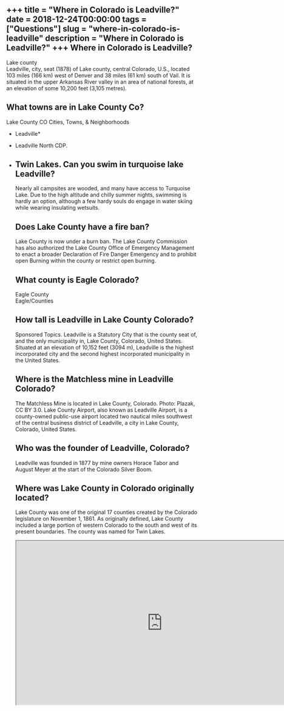 +++
title = "Where in Colorado is Leadville?"
date = 2018-12-24T00:00:00
tags = ["Questions"]
slug = "where-in-colorado-is-leadville"
description = "Where in Colorado is Leadville?"
+++
Where in Colorado is Leadville?
-------------------------------

Lake county  
Leadville, city, seat (1878) of Lake county, central Colorado, U.S., located 103 miles (166 km) west of Denver and 38 miles (61 km) south of Vail. It is situated in the upper Arkansas River valley in an area of national forests, at an elevation of some 10,200 feet (3,105 metres).

What towns are in Lake County Co?
---------------------------------

Lake County CO Cities, Towns, &amp; Neighborhoods

- Leadville\*
- Leadville North CDP.
- Twin Lakes. Can you swim in turquoise lake Leadville?
    -----------------------------------------
    
    Nearly all campsites are wooded, and many have access to Turquoise Lake. Due to the high altitude and chilly summer nights, swimming is hardly an option, although a few hardy souls do engage in water skiing while wearing insulating wetsuits.
    
    Does Lake County have a fire ban?
    ---------------------------------
    
    Lake County is now under a burn ban. The Lake County Commission has also authorized the Lake County Office of Emergency Management to enact a broader Declaration of Fire Danger Emergency and to prohibit open Burning within the county or restrict open burning.
    
    What county is Eagle Colorado?
    ------------------------------
    
    Eagle County  
    Eagle/Counties
    
    How tall is Leadville in Lake County Colorado?
    ----------------------------------------------
    
    Sponsored Topics. Leadville is a Statutory City that is the county seat of, and the only municipality in, Lake County, Colorado, United States. Situated at an elevation of 10,152 feet (3094 m), Leadville is the highest incorporated city and the second highest incorporated municipality in the United States.
    
    Where is the Matchless mine in Leadville Colorado?
    --------------------------------------------------
    
    The Matchless Mine is located in Lake County, Colorado. Photo: Plazak, CC BY 3.0. Lake County Airport, also known as Leadville Airport, is a county-owned public-use airport located two nautical miles southwest of the central business district of Leadville, a city in Lake County, Colorado, United States.
    
    Who was the founder of Leadville, Colorado?
    -------------------------------------------
    
    Leadville was founded in 1877 by mine owners Horace Tabor and August Meyer at the start of the Colorado Silver Boom.
    
    Where was Lake County in Colorado originally located?
    -----------------------------------------------------
    
    Lake County was one of the original 17 counties created by the Colorado legislature on November 1, 1861. As originally defined, Lake County included a large portion of western Colorado to the south and west of its present boundaries. The county was named for Twin Lakes.
    
    <iframe allow="accelerometer; autoplay; clipboard-write; encrypted-media; gyroscope; picture-in-picture" allowfullscreen="" class="__youtube_prefs__  epyt-is-override  no-lazyload" data-no-lazy="1" data-origheight="433" data-origwidth="770" data-skipgform_ajax_framebjll="" height="433" id="_ytid_80001" loading="lazy" src="https://www.youtube.com/embed/p07BgpeGYFI?enablejsapi=1&autoplay=0&cc_load_policy=0&cc_lang_pref=&iv_load_policy=1&loop=0&modestbranding=0&rel=1&fs=1&playsinline=0&autohide=2&theme=dark&color=red&controls=1&" title="YouTube player" width="770"></iframe>